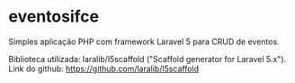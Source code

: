 # eventosifce

Simples aplicação PHP com framework Laravel 5 para CRUD de eventos.

Biblioteca utilizada: laralib/l5scaffold ("Scaffold generator for Laravel 5.x").
Link do github: https://github.com/laralib/l5scaffold
